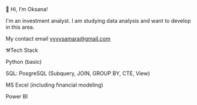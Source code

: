  👋 Hi, I’m Oksana!
 
I'm an investment analyst.
I am studying data analysis and want to develop in this area.

My contact email yyyysamara@gmail.com

⚒️Tech Stack

Python (basic)

SQL: PosgreSQL (Subquery, JOIN, GROUP BY, CTE, View)

MS Excel (including financial modeling)

Power BI
